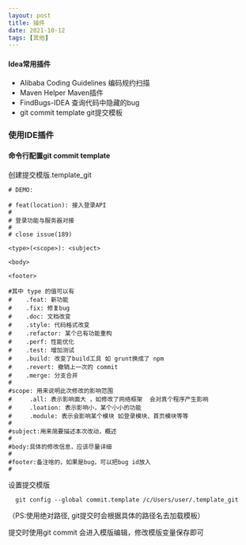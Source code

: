 ```yaml
---
layout: post
title: 插件
date: 2021-10-12
tags: [其他]
---
```


#### Idea常用插件
- Alibaba Coding Guidelines 编码规约扫描
- Maven Helper  Maven插件
- FindBugs-IDEA 查询代码中隐藏的bug
- git commit template   git提交模板   

### 使用IDE插件

#### 命令行配置git commit template

创建提交模版.template_git 

```
# DEMO:  

# feat(location): 接入登录API
#                 
# 登录功能与服务器对接
#
# close issue(189)

<type>(<scope>): <subject>

<body>

<footer>

#其中 type 的值可以有
#    .feat: 新功能 
#    .fix: 修复bug
#    .doc: 文档改变
#    .style: 代码格式改变
#    .refactor: 某个已有功能重构
#    .perf: 性能优化
#    .test: 增加测试
#    .build: 改变了build工具 如 grunt换成了 npm
#    .revert: 撤销上一次的 commit 
#    .merge: 分支合并
#
#scope: 用来说明此次修改的影响范围
#     .all: 表示影响面大 ，如修改了网络框架  会对真个程序产生影响
#     .loation: 表示影响小，某个小小的功能
#     .module: 表示会影响某个模块 如登录模块、首页模块等等 
#
#subject:用来简要描述本次改动，概述
# 
#body:具体的修改信息，应该尽量详细
# 
#footer:备注啥的，如果是bug，可以把bug id放入
#
```

设置提交模版

```
  git config --global commit.template /c/Users/user/.template_git 
```
  （PS:使用绝对路径, git提交时会根据具体的路径名去加载模板）

提交时使用git commit 会进入模版编辑，修改模版变量保存即可

